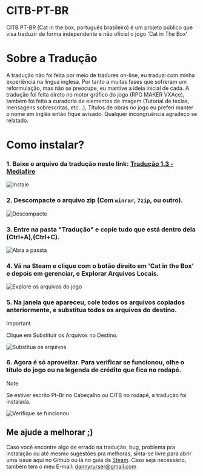 # CITB-PT-BR
CITB PT-BR (Cat in the box, português brasileiro) é um projeto público que visa traduzir de forma independente e não oficial o jogo 'Cat in The Box'


# Sobre a Tradução
A tradução não foi feita por meio de tradures on-line, eu traduzi com minha experiência na língua inglesa. 
Por tanto a muitas fases que sofreram um reformulação, mas não se preocupe, eu mantive a ideia inicial de cada.
A tradução foi feita direto no motor gráfico do jogo (RPG MAKER VXAce), também foi feito a curadoria de 
elementos de imagem (Tutorial de teclas, mensagens sobrescritas, etc...), Títulos de obras no jogo eu preferi
manter o nome em inglês então fique avisado. Qualquer incongruência agradeço se relatado.

# Como instalar?
### 1. Baixe o arquivo da tradução neste link: [Tradução 1.3 - Mediafire](https://www.mediafire.com/file/0evfddp8mw0h3wh/Tradu%25C3%25A7%25C3%25A3o_1.3.rar/file)

![Instale](https://github.com/user-attachments/assets/958eca8e-861b-4dd5-a1eb-fa2b3b47d689)


### 2. Descompacte o arquivo zip (Com `winrar`, `7zip`, ou outro).

![Descompacte](https://github.com/user-attachments/assets/d6005e1c-fe77-4902-8be3-bfcc4ab03954)


### 3. Entre na pasta "Tradução" e copie tudo que está dentro dela (Ctrl+A),(Ctrl+C).

![Abra a passta](https://github.com/user-attachments/assets/9d947a47-6b23-4e2c-aa04-7feb06e4b146)


### 4. Vá na Steam e clique com o botão direito em 'Cat in the Box' e depois em gerenciar, e Explorar Arquivos Locais.

![Explore os arquivos do jogo](https://github.com/user-attachments/assets/d1090f1c-42f0-454e-8b31-efab598c980e)


### 5. Na janela que apareceu, cole todos os arquivos copiados anteriormente, e **substitua todos os arquivos do destino.**

> [!IMPORTANT]
> Clique em Substituir os Arquivos no Destino.

![Substitua os arquivos](https://github.com/user-attachments/assets/cd51b155-5159-412e-adc4-e95aa9101605)


### 6. Agora é só aproveitar. Para verificar se funcionou, olhe o título do jogo ou na legenda de crédito que fica no rodapé.

> [!NOTE]
> Se estiver escrito Pt-Br no Cabeçalho ou CITB no rodapé, a tradução foi instalada.

![Verifique se funcionou](https://github.com/user-attachments/assets/8f9be83c-6aa4-4b5d-9ccc-8d0ebcc2d112)

## Me ajude a melhorar ;)
Caso você encontre algo de errado na tradução, bug, problema pra instalação ou até mesmo sugestões pra melhoras,
sinta-se livre para abrir uma issue aqui no Github ou lá no guia da [Steam](https://steamcommunity.com/sharedfiles/filedetails/?id=3431614294). Caso seja necessário, também tem o meu
E-mail: dannyrurser@gmail.com
